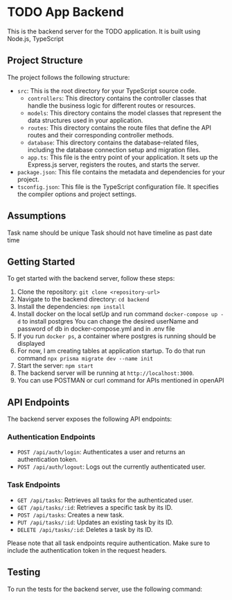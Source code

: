 # TODO App Backend

This is the backend server for the TODO application. It is built using Node.js, TypeScript

## Project Structure

The project follows the following structure:

- `src`: This is the root directory for your TypeScript source code.
    - `controllers`: This directory contains the controller classes that handle the business logic for different routes or resources.
    - `models`: This directory contains the model classes that represent the data structures used in your application.
    - `routes`: This directory contains the route files that define the API routes and their corresponding controller methods.
    - `database`: This directory contains the database-related files, including the database connection setup and migration files.
    - `app.ts`: This file is the entry point of your application. It sets up the Express.js server, registers the routes, and starts the server.
- `package.json`: This file contains the metadata and dependencies for your project.
- `tsconfig.json`: This file is the TypeScript configuration file. It specifies the compiler options and project settings.

## Assumptions
Task name should be unique
Task should not have timeline as past date time

## Getting Started

To get started with the backend server, follow these steps:

1. Clone the repository: `git clone <repository-url>`
2. Navigate to the backend directory: `cd backend`
3. Install the dependencies: `npm install`
4. Install docker on the local setUp and run command `docker-compose up -d` to install postgres
    You can change the desired userName and password of db in docker-compose.yml and in .env file
5. If you run `docker ps`, a container where postgres is running should be displayed
6. For now, I am creating tables at application startup. To do that run command `npx prisma migrate dev --name init`
7. Start the server: `npm start`
8. The backend server will be running at `http://localhost:3000`.
9. You can use POSTMAN or curl command for APIs mentioned in openAPI 

## API Endpoints

The backend server exposes the following API endpoints:

### Authentication Endpoints

- `POST /api/auth/login`: Authenticates a user and returns an authentication token.
- `POST /api/auth/logout`: Logs out the currently authenticated user.

### Task Endpoints

- `GET /api/tasks`: Retrieves all tasks for the authenticated user.
- `GET /api/tasks/:id`: Retrieves a specific task by its ID.
- `POST /api/tasks`: Creates a new task.
- `PUT /api/tasks/:id`: Updates an existing task by its ID.
- `DELETE /api/tasks/:id`: Deletes a task by its ID.

Please note that all task endpoints require authentication. Make sure to include the authentication token in the request headers.

## Testing

To run the tests for the backend server, use the following command: